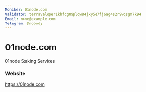 ```yaml
---
Moniker: 01node.com
Validator: terravaloper1khfcg09plqw84jxy5e7fj6ag4s2r9wqsgm7k94
Email: none@example.com
Telegram: @nobody
---
```


# 01node.com

01node Staking Services

### Website

https://01node.com

